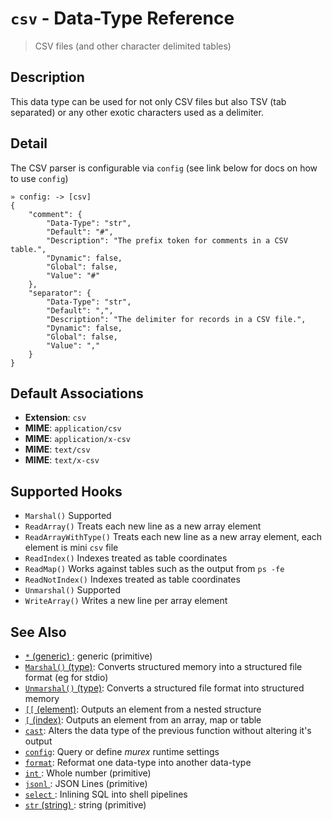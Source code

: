 # `csv`  - Data-Type Reference

> CSV files (and other character delimited tables)

## Description

This data type can be used for not only CSV files but also TSV (tab separated)
or any other exotic characters used as a delimiter.

## Detail

The CSV parser is configurable via `config` (see link below for docs on how to
use `config`)

    » config: -> [csv]      
    {
        "comment": {
            "Data-Type": "str",
            "Default": "#",
            "Description": "The prefix token for comments in a CSV table.",
            "Dynamic": false,
            "Global": false,
            "Value": "#"
        },
        "separator": {
            "Data-Type": "str",
            "Default": ",",
            "Description": "The delimiter for records in a CSV file.",
            "Dynamic": false,
            "Global": false,
            "Value": ","
        }
    }

## Default Associations

* **Extension**: `csv`
* **MIME**: `application/csv`
* **MIME**: `application/x-csv`
* **MIME**: `text/csv`
* **MIME**: `text/x-csv`


## Supported Hooks

* `Marshal()`
    Supported
* `ReadArray()`
    Treats each new line as a new array element
* `ReadArrayWithType()`
    Treats each new line as a new array element, each element is mini `csv` file
* `ReadIndex()`
    Indexes treated as table coordinates
* `ReadMap()`
    Works against tables such as the output from `ps -fe` 
* `ReadNotIndex()`
    Indexes treated as table coordinates
* `Unmarshal()`
    Supported
* `WriteArray()`
    Writes a new line per array element

## See Also

* [`*` (generic) ](../types/generic.md):
  generic (primitive)
* [`Marshal()` (type)](../apis/Marshal.md):
  Converts structured memory into a structured file format (eg for stdio)
* [`Unmarshal()` (type)](../apis/Unmarshal.md):
  Converts a structured file format into structured memory
* [`[[` (element)](../commands/element.md):
  Outputs an element from a nested structure
* [`[` (index)](../commands/index.md):
  Outputs an element from an array, map or table
* [`cast`](../commands/cast.md):
  Alters the data type of the previous function without altering it's output
* [`config`](../commands/config.md):
  Query or define _murex_ runtime settings
* [`format`](../commands/format.md):
  Reformat one data-type into another data-type
* [`int` ](../types/int.md):
  Whole number (primitive)
* [`jsonl` ](../types/jsonl.md):
  JSON Lines (primitive)
* [`select` ](../optional/select.md):
  Inlining SQL into shell pipelines
* [`str` (string) ](../types/str.md):
  string (primitive)